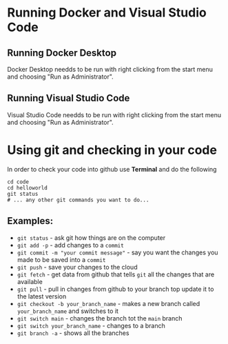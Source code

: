 # Running Docker and Visual Studio Code

## Running Docker Desktop

Docker Desktop needds to be run with right clicking from the start menu and choosing "Run as Administrator".

## Running Visual Studio Code

Visual Studio Code needds to be run with right clicking from the start menu and choosing "Run as Administrator".

# Using git and checking in your code

In order to check your code into github use **Terminal** and do the following
```
cd code
cd helloworld
git status
# ... any other git commands you want to do...
```
## Examples:
* `git status` - ask git how things are on the computer
* `git add -p` - add changes to a `commit`
* `git commit -m "your commit message"` - say you want the changes you made to be saved into a `commit`
* `git push` - save your changes to the cloud
* `git fetch` - get data from github that tells `git` all the changes that are available
* `git pull` - pull in changes from github to your branch top update it to the latest version
* `git checkout -b your_branch_name` - makes a new branch called `your_branch_name` and switches to it
* `git switch main` - changes the branch tot the `main` branch
* `git switch your_branch_name` - changes to a branch
* `git branch -a` - shows all the branches

